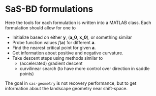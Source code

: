 # SaS-BD formulations

Here the tools for each formulation is written into a MATLAB class. Each formulation should allow for one to

- Initialize based on either **y**, (**a_0**, **x_0**), or something similar
- Probe function values *f*(**a**) for different **a**.
- Find the nearest critical point for given **a**.
- Get information about positive and negative curvature.
- Take descent steps using methods similar to
  - (accelerated) gradient descent
  - curvilinear search (to have more control over direction in saddle points)



The goal in `sas-geometry` is not recovery performance, but to get information about  the landscape geometry near shift-space.